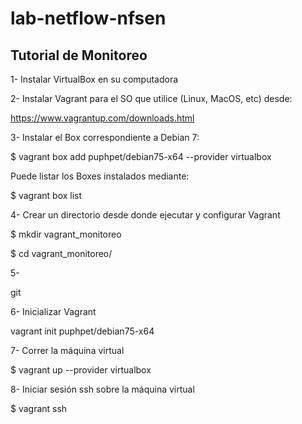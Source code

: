# lab-netflow-nfsen
Tutorial de Monitoreo
---------------------

1- Instalar VirtualBox en su computadora 

2- Instalar Vagrant para el SO que utilice (Linux, MacOS, etc) desde:

https://www.vagrantup.com/downloads.html

3- Instalar el Box correspondiente a Debian 7:

$ vagrant box add puphpet/debian75-x64 --provider virtualbox

Puede listar los Boxes instalados mediante:

$ vagrant box list

4- Crear un directorio desde donde ejecutar y configurar Vagrant 

  $ mkdir vagrant_monitoreo

  $ cd vagrant_monitoreo/

5- 

git

6- Inicializar Vagrant 

vagrant init puphpet/debian75-x64

7- Correr la máquina virtual

  $ vagrant up --provider virtualbox
  
8- Iniciar sesión ssh sobre la máquina virtual

  $ vagrant ssh



